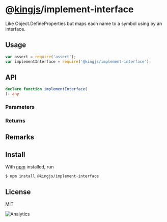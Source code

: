 # @[kingjs](https://www.npmjs.com/package/kingjs)/implement-interface
Like Object.DefineProperties but maps each name to a symbol using by an interface.
## Usage
```js
var assert = require('assert');
var implementInterface = require('@kingjs/implement-interface');
```
## API
```ts
declare function implementInterface(
): any
```
### Parameters
### Returns
## Remarks
## Install
With [npm](https://npmjs.org/) installed, run
```
$ npm install @kingjs/implement-interface
```
## License
MIT

![Analytics](https://analytics.kingjs.net/implement-interface)